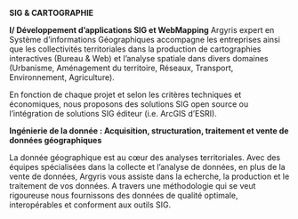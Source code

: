 **SIG & CARTOGRAPHIE**

**I/ Développement d’applications SIG et WebMapping**
Argyris expert en Système d’informations Géographiques accompagne les entreprises ainsi que les collectivités territoriales dans la production de cartographies interactives (Bureau & Web) et l’analyse spatiale dans divers domaines (Urbanisme, Aménagement du territoire, Réseaux, Transport, Environnement, Agriculture).

 En fonction de chaque projet et selon les critères techniques et économiques, nous proposons des solutions SIG open source ou l’intégration de solutions SIG éditeur (i.e. ArcGIS d’ESRI).

**Ingénierie de la donnée : Acquisition, structuration, traitement et vente de données géographiques**

La donnée géographique est au cœur des analyses territoriales. Avec des équipes spécialisées dans la collecte et l’analyse de données, en plus de la vente de données, Argyris vous assiste dans la echerche, la production et le traitement de vos données. A travers une méthodologie qui se veut rigoureuse nous fournissons des données de qualité optimale, interopérables et conforment aux outils SIG.
<!--stackedit_data:
eyJoaXN0b3J5IjpbLTE4MDg0NjY1NTYsLTE3NDg2NTc3MzksMT
A0MjU2Mjc0LDczMDk5ODExNl19
-->